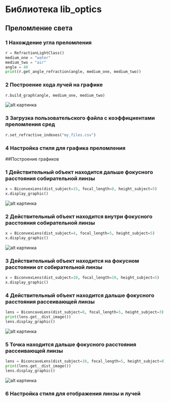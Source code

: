 # Библиотека lib_optics

## Преломление света

### 1 Нахождение угла преломления
```python
r = RefractionLightClass()
medium_one = "water"
medium_two = "air"
angle = 40 
print(r.get_angle_refraction(angle, medium_one, medium_two))
```
### 2 Построение хода лучей на графике
```python
r.build_graph(angle, medium_one, medium_two)
```
![alt картинка](https://i.ibb.co/0Mj3ZQS/image.png)
### 3 Загрузка пользовательского файла с коэффициентами преломления сред
```python
r.set_refractive_indexes("my_files.csv")
```
### 4 Настройка стиля для графика преломления

##Построение графиков

### 1 Действительный объект находится дальше фокусного расстояния собирательной линзы
```python
x = BiconvexLens(dist_subject=15, focal_length=8, height_subject=5)
x.display_graphic()
```
![alt картинка](https://i.ibb.co/pxL1PKH/image.png)

### 2 Действительный объект находится внутри фокусного расстояния собирательной линзы
```python
x = BiconvexLens(dist_subject=4, focal_length=5, height_subject=5)
x.display_graphic()
```
![alt картинка](https://i.ibb.co/CBVzX0v/image.png)

### 3 Действительный объект находится на фокусном расстоянии от собирательной линзы 
```python
x = BiconvexLens(dist_subject=10, focal_length=10, height_subject=5)
x.display_graphic()
```

### 4 Действительный объект находится дальше фокусного расстояния рассеивающей линзы
```python
lens = BiconcaveLens(dist_subject=8, focal_length=5, height_subject=3)
print(lens.get__dist_image())
lens.display_graphic()
```
![alt картинка](https://i.ibb.co/fCqjSG7/image.png)
  
### 5 Точка находится дальше фокусного расстояния рассеивающей линзы
```python
lens = BiconcaveLens(dist_subject=10, focal_length=5, height_subject=0)
print(lens.get__dist_image())
lens.display_graphic()
```
![alt картинка](https://i.ibb.co/qNBcp9V/image.png)

### 6 Настройка стиля для отображения линзы и лучей
